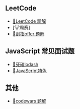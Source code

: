 ## LeetCode
- [🐹LeetCode 题解](lc.md)
- [🐮周赛]
- [🐶剑指offer 题解](offer.md)
## JavaScript 常见面试题
- [🐍死磕lodash]()
- [🐷JavaScript特色]()
## 其他
- [🐨codewars 题解](codewars.md)

